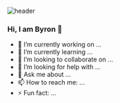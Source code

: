 ![header](https://user-images.githubusercontent.com/80864400/156867409-2487004f-9a50-42f8-b6cd-fa10d95c0b62.png)

### Hi, I am Byron 👋

<!--
**ByronLRagland/ByronLRagland** is a ✨ _special_ ✨ repository because its `README.md` (this file) appears on your GitHub profile. -->

- 🔭 I’m currently working on ...
- 🌱 I’m currently learning ...
- 👯 I’m looking to collaborate on ...
- 🤔 I’m looking for help with ...
- 💬 Ask me about ...
- 📫 How to reach me: ...
- ⚡ Fun fact: ...

